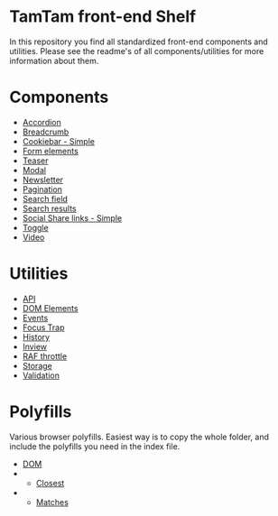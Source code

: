 # TamTam front-end Shelf
In this repository you find all standardized front-end components and utilities. Please see the readme's of all components/utilities for more information about them.

# Components
* [Accordion](/components/accordion/README.md)
* [Breadcrumb](/components/breadcrumb/README.md)
* [Cookiebar - Simple](/utilities/cookie-bar/simple/README.md)
* [Form elements](/components/form-elements/README.md)
* [Teaser](/components/teaser/README.md)
* [Modal](/components/modal/README.md)
* [Newsletter](/components/newsletter/simple/README.md)
* [Pagination](/components/pagination/README.md)
* [Search field](/components/search/search-field/README.md)
* [Search results](/components/search/search-results/README.md)
* [Social Share links - Simple](/components/social-share-links/simple/README.md)
* [Toggle](/components/toggle/README.md)
* [Video](/components/video/README.md)

# Utilities
* [API](/utilities/api/README.md)
* [DOM Elements](/utilities/dom-elements/README.md)
* [Events](/utilities/events/README.md)
* [Focus Trap](/utilities/focus-trap/README.md)
* [History](/utilities/history-api/README.md)
* [Inview](/utilities/in-view/README.md)
* [RAF throttle](/utilities/raf-throttle/README.md)
* [Storage](/utilities/storage/README.md)
* [Validation](/utilities/validation/README.md)

# Polyfills
Various browser polyfills. Easiest way is to copy the whole folder, and include the polyfills you need in the index file.
* [DOM](/polyfills/DOM/README.md)
* * [Closest](/polyfills/DOM/closest.js)
* * [Matches](/polyfills/DOM/matches.js)
